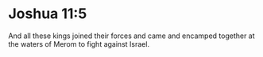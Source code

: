 # Joshua 11:5

And all these kings joined their forces and came and encamped together at the waters of Merom to fight against Israel.
